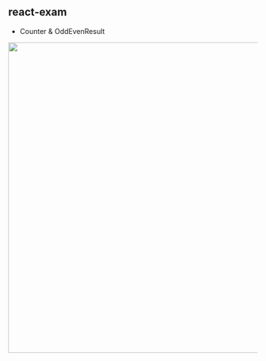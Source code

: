 ## react-exam
- Counter & OddEvenResult

<center><img width="629" src="https://user-images.githubusercontent.com/90893579/167255998-1f1200e9-07bd-40ed-ba36-b5b5dc2074a8.png"></center>
